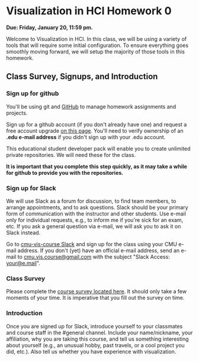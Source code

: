 # Visualization in HCI Homework 0

**Due: Friday, January 20, 11:59 pm.**

Welcome to Visualization in HCI.  In this class, we will be using a variety of tools that will require some initial configuration. To ensure everything goes smoothly moving forward, we will setup the majority of those tools in this homework.

## Class Survey, Signups, and Introduction

### Sign up for github

You'll be using git and [GitHub](http://github.com) to manage homework assignments and projects.

Sign up for a github account (if you don't already have one) and request a free account upgrade [on this page](https://education.github.com/pack). You'll need to verify ownership of an **.edu e-mail address** if you didn't sign up with your .edu account.

This educational student developer pack will enable you to create unlimited private repositories. We will need these for the class.

**It is important that you complete this step quickly, as it may take a while for github to provide you with the repositories.**

### Sign up for Slack
We will use Slack as a forum for discussion, to find team members, to arrange appointments, and to ask questions. Slack should be your primary form of communication with the instructor and other students. Use e-mail only for individual requests, e.g., to inform me if you're sick for an exam, etc. If you ask a general question via e-mail, we will ask you to ask it on Slack instead.

Go to [cmu-vis-course Slack](https://cmu-vis-course.slack.com/signup) and sign up for the class using your CMU e-mail address. If you don't (yet) have an official e-mail address, send an e-mail to [cmu.vis.course@gmail.com](mailto:cmu.vis.course@gmail.com) with the subject "Slack Access: your@e.mail".

### Class Survey
Please complete the [course survey located here](https://goo.gl/forms/NKXnkTksR2cMd9jY2). It should only take a few moments of your time. It is imperative that you fill out the survey on time.

### Introduction

Once you are signed up for Slack, introduce yourself to your classmates and course staff in the #general channel. Include your name/nickname, your affiliation, why you are taking this course, and tell us something interesting about yourself (e.g., an unusual hobby, past travels, or a cool project you did, etc.).  Also tell us whether you have experience with visualization.
